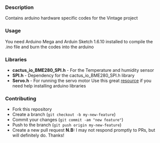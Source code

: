 ### Description
Contains arduino hardware specific codes for the Vintage project

### Usage
You need Arduino Mega and Arduin Sketch 1.6.10 installed to compile the .ino file and burn the codes into the arduino

### Libraries
* **cactus_io_BME280_SPI.h** - For the Temperature and humidity sensor
* **SPI.h** - Dependency for the cactus_io_BME280_SPI.h library
* **Servo.h** - For running the servo motor
Use this great [resource](https://www.arduino.cc/en/Guide/Libraries) if you need help installing arduino libraries

### Contributing
* Fork this repository
* Create a branch (`git checkout -b my-new-feature`)
* Commit your changes (`git commit -am "new feature"`)
* Push to the branch (`git push origin my-new-feature`)
* Create a new pull request
**N.B:** I may not respond promptly to PRs, but will definitely do. Thanks!



